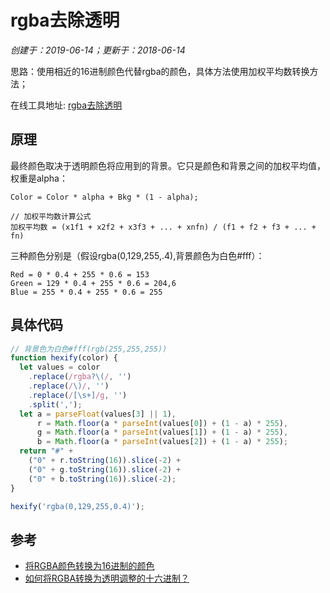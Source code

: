 # rgba去除透明

*创建于：2019-06-14；更新于：2018-06-14*

思路：使用相近的16进制颜色代替rgba的颜色，具体方法使用加权平均数转换方法；

在线工具地址: [rgba去除透明](https://mosby.gitee.io/rgbatocolor)

## 原理

最终颜色取决于透明颜色将应用到的背景。它只是颜色和背景之间的加权平均值，权重是alpha：

```
Color = Color * alpha + Bkg * (1 - alpha);
```


```
// 加权平均数计算公式
加权平均数 = (x1f1 + x2f2 + x3f3 + ... + xnfn) / (f1 + f2 + f3 + ... + fn)
```

三种颜色分别是（假设rgba(0,129,255,.4),背景颜色为白色#fff）：

```
Red = 0 * 0.4 + 255 * 0.6 = 153
Green = 129 * 0.4 + 255 * 0.6 = 204,6
Blue = 255 * 0.4 + 255 * 0.6 = 255
```

## 具体代码

```javascript
// 背景色为白色#fff(rgb(255,255,255))
function hexify(color) {
  let values = color
    .replace(/rgba?\(/, '')
    .replace(/\)/, '')
    .replace(/[\s+]/g, '')
    .split(',');
  let a = parseFloat(values[3] || 1),
      r = Math.floor(a * parseInt(values[0]) + (1 - a) * 255),
      g = Math.floor(a * parseInt(values[1]) + (1 - a) * 255),
      b = Math.floor(a * parseInt(values[2]) + (1 - a) * 255);
  return "#" +
    ("0" + r.toString(16)).slice(-2) +
    ("0" + g.toString(16)).slice(-2) +
    ("0" + b.toString(16)).slice(-2);
}

hexify('rgba(0,129,255,0.4)');
```

## 参考

- [将RGBA颜色转换为16进制的颜色](https://blog.csdn.net/wu_xianqiang/article/details/81587780)
- [如何将RGBA转换为透明调整的十六进制？](https://cloud.tencent.com/developer/ask/39221)

